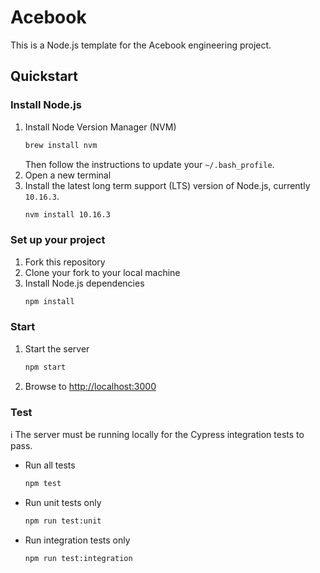# Acebook

This is a Node.js template for the Acebook engineering project.

## Quickstart

### Install Node.js

1. Install Node Version Manager (NVM)
    ```bash
    brew install nvm
    ```
    Then follow the instructions to update your `~/.bash_profile`.
1. Open a new terminal
1. Install the latest long term support (LTS) version of Node.js, currently `10.16.3`.
    ```bash
    nvm install 10.16.3
    ```

### Set up your project

1. Fork this repository
1. Clone your fork to your local machine
1. Install Node.js dependencies
    ```bash
    npm install
    ```

### Start

1. Start the server
    ```bash
    npm start
    ```
1. Browse to [http://localhost:3000](http://localhost:3000)

### Test

ℹ️ The server must be running locally for the Cypress integration tests to pass.

* Run all tests
    ```bash
    npm test
    ```

* Run unit tests only
    ```bash
    npm run test:unit
    ```
* Run integration tests only
    ```bash
    npm run test:integration
    ```
